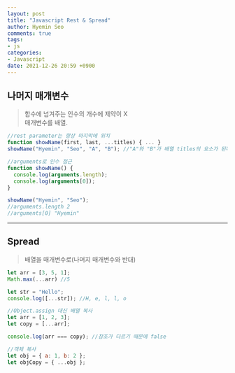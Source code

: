 ```yaml
---
layout: post
title: "Javascript Rest & Spread"
author: Hyemin Seo
comments: true
tags:
- js
categories:
- Javascript
date: 2021-12-26 20:59 +0900
---
```


## 나머지 매개변수 
> 함수에 넘겨주는 인수의 개수에 제약이 X  
> 매개변수를 배열.

```javascript
//rest parameter는 항상 마지막에 위치
function showName(first, last, ...titles) { ... }
showName("Hyemin", "Seo", "A", "B"); //"A"와 "B"가 배열 titles의 요소가 된다.
```

```javascript
//arguments로 인수 접근
function showName() {
  console.log(arguments.length);
  console.log(arguments[0]);
}

showName("Hyemin", "Seo");
//arguments.length 2
//arguments[0] "Hyemin"
```
***  

## Spread  
> 배열을 매개변수로(나머지 매개변수와 반대)
  
```javascript
let arr = [3, 5, 1];
Math.max(...arr) //5

let str = "Hello";
console.log([...str]); //H, e, l, l, o
```

```javascript
//Object.assign 대신 배열 복사
let arr = [1, 2, 3];
let copy = [...arr];

console.log(arr === copy); //참조가 다르기 때문에 false

//객체 복사
let obj = { a: 1, b: 2 };
let objCopy = { ...obj };
```
